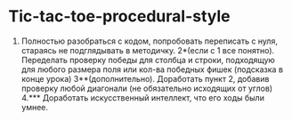 # Tic-tac-toe-procedural-style

1. Полностью разобраться с кодом, попробовать переписать с нуля, стараясь не подглядывать в методичку.
2*(если с 1 все понятно). Переделать проверку победы для столбца и строки, подходящую для любого размера поля или кол-ва победных фишек (подсказка в конце урока)
3**(дополнительно). Доработать пункт 2, добавив проверку любой диагонали (не обязательно исходящих от углов)
4.*** Доработать искусственный интеллект, что его ходы были умнее.
